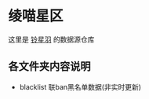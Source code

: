 # 绫喵星区

这里是 [铃星羽](https://github.com/yokinanya/0StarFeathers_Plugins) 的数据源仓库

## 各文件夹内容说明

- blacklist    联ban黑名单数据(非实时更新)


